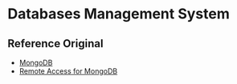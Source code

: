 # Databases Management System
## Reference Original
- [MongoDB](https://docs.mongodb.com/manual/tutorial/install-mongodb-on-ubuntu/)
- [Remote Access for MongoDB](https://www.digitalocean.com/community/tutorials/how-to-configure-remote-access-for-mongodb-on-ubuntu-18-04)